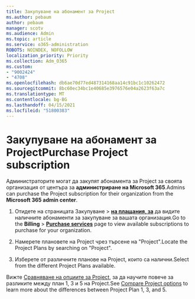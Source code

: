 ```yaml
---
title: Закупуване на абонамент за Project
ms.author: pebaum
author: pebaum
manager: scotv
ms.audience: Admin
ms.topic: article
ms.service: o365-administration
ROBOTS: NOINDEX, NOFOLLOW
localization_priority: Priority
ms.collection: Adm_O365
ms.custom:
- "9002424"
- "4708"
ms.openlocfilehash: db6ae70d77ed487314168aa14c91bc1c10262472
ms.sourcegitcommit: 8bc60ec34bc1e40685e3976576e04a2623f63a7c
ms.translationtype: MT
ms.contentlocale: bg-BG
ms.lasthandoff: 04/15/2021
ms.locfileid: "51800383"
---
```

# <a name="purchase-project-subscription"></a><span data-ttu-id="c5f33-102">Закупуване на абонамент за Project</span><span class="sxs-lookup"><span data-stu-id="c5f33-102">Purchase Project subscription</span></span>

<span data-ttu-id="c5f33-103">Администраторите могат да закупят абонамента за Project за своята организация от центъра за **администриране на Microsoft 365**.</span><span class="sxs-lookup"><span data-stu-id="c5f33-103">Admins can purchase the Project subscription for their organization from the **Microsoft 365 admin center**.</span></span>

1. <span data-ttu-id="c5f33-104">Отидете на страницата Закупуване  >  **[на плащания, за](https://admin.microsoft.com/AdminPortal/Home?adminportal=1&msCV=%2BbOQtMNsz0ei8f5z.0.36#/catalog)** да видите наличните абонаменти за закупуване за вашата организация.</span><span class="sxs-lookup"><span data-stu-id="c5f33-104">Go to the **Billing** > **[Purchase services](https://admin.microsoft.com/AdminPortal/Home?adminportal=1&msCV=%2BbOQtMNsz0ei8f5z.0.36#/catalog)** page to view available subscriptions to purchase for your organization.</span></span>

2. <span data-ttu-id="c5f33-105">Намерете плановете на Project чрез търсене на "Project".</span><span class="sxs-lookup"><span data-stu-id="c5f33-105">Locate the Project Plans by searching on "Project".</span></span>

3. <span data-ttu-id="c5f33-106">Изберете от различните планове на Project, които са налични.</span><span class="sxs-lookup"><span data-stu-id="c5f33-106">Select from the different Project Plans available.</span></span>

<span data-ttu-id="c5f33-107">Вижте [Сравняване на опциите за Project](https://products.office.com/project/compare-microsoft-project-management-software?tab=1&OCID=AID2000748_SEM_5j2j5X4B&MarinID=5j2j5X4B|78821275986631|%2Bproject%20%2Bo365|bb|c||1261139959949905|kwd-78821311481635:loc-190&lnkd=Bing_O365SMB_App&msclkid=185eccc165db1d3da290924720afcaa4&ef_id=XoY8vgAAAUTu0Bj8:20200402200513:s), за да научите повече за разликите между план 1, 3 и 5 на Project.</span><span class="sxs-lookup"><span data-stu-id="c5f33-107">See [Compare Project options](https://products.office.com/project/compare-microsoft-project-management-software?tab=1&OCID=AID2000748_SEM_5j2j5X4B&MarinID=5j2j5X4B|78821275986631|%2Bproject%20%2Bo365|bb|c||1261139959949905|kwd-78821311481635:loc-190&lnkd=Bing_O365SMB_App&msclkid=185eccc165db1d3da290924720afcaa4&ef_id=XoY8vgAAAUTu0Bj8:20200402200513:s) to learn more about the differences between Project Plan 1, 3, and 5.</span></span>
